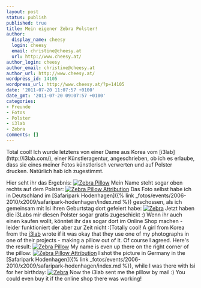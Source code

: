 ```yaml
---
layout: post
status: publish
published: true
title: Mein eigener Zebra Polster!
author:
  display_name: cheesy
  login: cheesy
  email: christine@cheesy.at
  url: http://www.cheesy.at/
author_login: cheesy
author_email: christine@cheesy.at
author_url: http://www.cheesy.at/
wordpress_id: 14105
wordpress_url: http://www.cheesy.at/?p=14105
date: '2011-07-20 11:07:57 +0100'
date_gmt: '2011-07-20 09:07:57 +0100'
categories:
- Freunde
- Fotos
- Polster
- i3lab
- Zebra
comments: []
---
```

<!--:de-->Total cool! Ich wurde letztens von einer Dame aus Korea vom [i3lab](http://i3lab.com/), einer Künstleragentur, angeschrieben, ob ich es erlaube, dass sie eines meiner Fotos künstlerisch verwerten und auf Polster drucken. Natürlich hab ich zugestimmt.
Hier seht ihr das Ergebnis:
[![](http://www.cheesy.at/wp-content/uploads/Zebra-Pillow-300x225.jpg "Zebra Pillow")](http://www.cheesy.at/wp-content/uploads/Zebra-Pillow.jpg)
Mein Name steht sogar oben rechts auf dem Polster:
[![](http://www.cheesy.at/wp-content/uploads/Zebra-Pillow-Attribution-300x225.jpg "Zebra Pillow Attribution")](http://www.cheesy.at/wp-content/uploads/Zebra-Pillow-Attribution.jpg)
Das Foto selbst habe ich in Deutschland im [Safaripark Hodenhagen]({% link _fotos/events/2006-2010/x2009/safaripark-hodenhagen/index.md %}) geschossen, als ich gemeinsam mit Isi ihren Geburtstag dort gefeiert habe:
[![](http://www.cheesy.at/wp-content/uploads/Zebra-300x200.jpg "Zebra")](http://www.cheesy.at/wp-content/uploads/Zebra.jpg)
Jetzt haben die i3Labs mir diesen Polster sogar gratis zugeschickt :)
Wenn ihr auch einen kaufen wollt, könntet ihr das sogar dort im Online Shop machen - leider funktioniert der aber zur Zeit nicht :(<!--:--><!--:en-->Totally cool! A girl from Korea from the [i3lab](http://i3lab.com/) wrote if it was okay that they use one of my photographs in one of their projects - making a pillow out of it. Of course I agreed.
Here's the result:
[![](http://www.cheesy.at/wp-content/uploads/Zebra-Pillow-300x225.jpg "Zebra Pillow")](http://www.cheesy.at/wp-content/uploads/Zebra-Pillow.jpg)
My name is even up there on the right corner of the pillow:
[![](http://www.cheesy.at/wp-content/uploads/Zebra-Pillow-Attribution-300x225.jpg "Zebra Pillow Attribution")](http://www.cheesy.at/wp-content/uploads/Zebra-Pillow-Attribution.jpg)
I shot the picture in Germany in the [Safaripark Hodenhagen]({% link _fotos/events/2006-2010/x2009/safaripark-hodenhagen/index.md %}), while I was there with Isi for her birthday:
[![](http://www.cheesy.at/wp-content/uploads/Zebra-300x200.jpg "Zebra")](http://www.cheesy.at/wp-content/uploads/Zebra.jpg)
Now the i3lab sent me the pillow by mail :)
You could even buy it if the online shop there was working!<!--:-->
